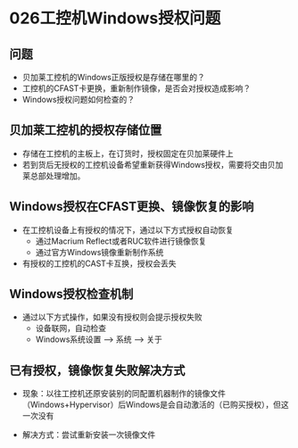 # 026工控机Windows授权问题
## 问题
- 贝加莱工控机的Windows正版授权是存储在哪里的？
- 工控机的CFAST卡更换，重新制作镜像，是否会对授权造成影响？
- Windows授权问题如何检查的？

## 贝加莱工控机的授权存储位置
- 存储在工控机的主板上，在订货时，授权固定在贝加莱硬件上
- 若到货后无授权的工控机设备希望重新获得Windows授权，需要将交由贝加莱总部处理增加。

## Windows授权在CFAST更换、镜像恢复的影响
- 在工控机设备上有授权的情况下，通过以下方式授权自动恢复
    - 通过Macrium Reflect或者RUC软件进行镜像恢复
    - 通过官方Windows镜像重新制作系统
- 有授权的工控机的CAST卡互换，授权会丢失

## Windows授权检查机制
- 通过以下方式操作，如果没有授权则会提示授权失败
    - 设备联网，自动检查
    - Windows系统设置 --> 系统 --> 关于

## 已有授权，镜像恢复失败解决方式
- 现象：以往工控机还原安装别的同配置机器制作的镜像文件（Windows+Hypervisor）后Windows是会自动激活的（已购买授权），但这一次没有

- 解决方式：尝试重新安装一次镜像文件